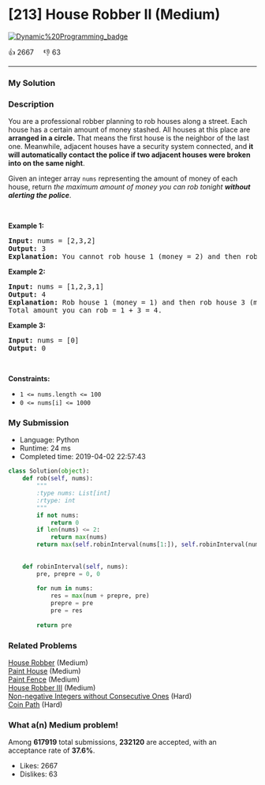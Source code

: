 # [213] House Robber II (Medium)

[![Dynamic%20Programming_badge](https://img.shields.io/badge/topic-Dynamic%20Programming-green.svg)](https://leetcode.com/problems/house-robber-ii/) 

:+1: 2667 &nbsp; &nbsp; :thumbsdown: 63

---

### My Solution


### Description
<p>You are a professional robber planning to rob houses along a street. Each house has a certain amount of money stashed. All houses at this place are <strong>arranged in a circle.</strong> That means the first house is the neighbor of the last one. Meanwhile, adjacent houses have a security system connected, and&nbsp;<b>it will automatically contact the police if two adjacent houses were broken into on the same night</b>.</p>

<p>Given an integer array <code>nums</code> representing the amount of money of each house, return <em>the maximum amount of money you can rob tonight <strong>without alerting the police</strong></em>.</p>

<p>&nbsp;</p>
<p><strong>Example 1:</strong></p>

<pre>
<strong>Input:</strong> nums = [2,3,2]
<strong>Output:</strong> 3
<strong>Explanation:</strong> You cannot rob house 1 (money = 2) and then rob house 3 (money = 2), because they are adjacent houses.
</pre>

<p><strong>Example 2:</strong></p>

<pre>
<strong>Input:</strong> nums = [1,2,3,1]
<strong>Output:</strong> 4
<strong>Explanation:</strong> Rob house 1 (money = 1) and then rob house 3 (money = 3).
Total amount you can rob = 1 + 3 = 4.
</pre>

<p><strong>Example 3:</strong></p>

<pre>
<strong>Input:</strong> nums = [0]
<strong>Output:</strong> 0
</pre>

<p>&nbsp;</p>
<p><strong>Constraints:</strong></p>

<ul>
	<li><code>1 &lt;= nums.length &lt;= 100</code></li>
	<li><code>0 &lt;= nums[i] &lt;= 1000</code></li>
</ul>



### My Submission

- Language: Python
- Runtime: 24 ms
- Completed time: 2019-04-02 22:57:43

```Python
class Solution(object):
    def rob(self, nums):
        """
        :type nums: List[int]
        :rtype: int
        """
        if not nums:
            return 0
        if len(nums) <= 2:
            return max(nums)
        return max(self.robinInterval(nums[1:]), self.robinInterval(nums[:-1]))
    
    
    def robinInterval(self, nums):
        pre, prepre = 0, 0
        
        for num in nums:
            res = max(num + prepre, pre) 
            prepre = pre
            pre = res
        
        return pre
```


### Related Problems
[House Robber](https://leetcode.com/problems/house-robber/) (Medium) <br>
[Paint House](https://leetcode.com/problems/paint-house/) (Medium) <br>
[Paint Fence](https://leetcode.com/problems/paint-fence/) (Medium) <br>
[House Robber III](https://leetcode.com/problems/house-robber-iii/) (Medium) <br>
[Non-negative Integers without Consecutive Ones](https://leetcode.com/problems/non-negative-integers-without-consecutive-ones/) (Hard) <br>
[Coin Path](https://leetcode.com/problems/coin-path/) (Hard) <br>



### What a(n) Medium problem!
Among **617919** total submissions, **232120** are accepted, with an acceptance rate of **37.6%**. <br>

- Likes: 2667
- Dislikes: 63

